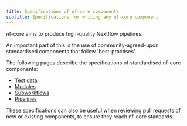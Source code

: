 ```yaml
---
title: Specifications of nf-core components
subtitle: Specifications for writing any nf-core component
---
```


nf-core aims to produce high-quality Nextflow pipelines.

An important part of this is the use of community-agreed-upon standardised components that follow 'best-practises'.

The following pages describe the specifications of standardised nf-core components:

- [Test data](/docs/contributing/nfcore_component-specifications/test_data.md)
- [Modules](/docs/contributing/nfcore_component-specifications/modules.md)
- [Subworkflows](/docs/contributing/nfcore_component-specifications/subworkflows.md)
- [Pipelines](/docs/contributing/guidelines/)

These specifications can also be useful when reviewing pull requests of new or existing components, to ensure they reach nf-core standards.
